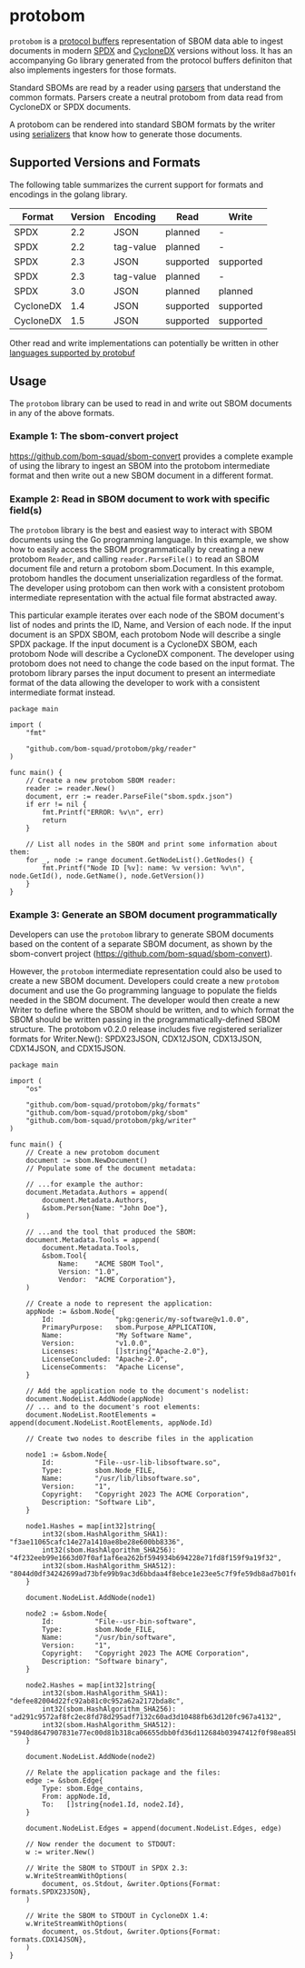# protobom

`protobom` is a [protocol buffers](https://protobuf.dev/getting-started/)
representation of SBOM data able to ingest documents in modern
[SPDX](https://spdx.dev/) and [CycloneDX](https://cyclonedx.org/) versions
without loss. It has an accompanying Go library generated from the protocol
buffers definiton that also implements ingesters for those formats.

Standard SBOMs are read by a reader using [parsers](docs/parsers.md) that
understand the common formats. Parsers create a neutral protobom from data
read from CycloneDX or SPDX documents.

A protobom can be rendered into standard SBOM formats by the writer using
[serializers](docs/serializers.md) that know how to generate those documents.

## Supported Versions and Formats

The following table summarizes the current support for formats and encodings in
the golang library.

| Format | Version | Encoding | Read | Write |
| --- | --- | --- | --- | --- |
| SPDX | 2.2 | JSON | planned | - |
| SPDX | 2.2 | tag-value | planned | - |
| SPDX | 2.3 | JSON | supported | supported|
| SPDX | 2.3 | tag-value | planned | - |
| SPDX | 3.0 | JSON | planned | planned |
| CycloneDX | 1.4 | JSON | supported | supported |
| CycloneDX | 1.5 | JSON | supported | supported |

Other read and write implementations can potentially be written in
other [languages supported by protobuf](https://protobuf.dev/getting-started/)

## Usage

The `protobom` library can be used to read in and write out SBOM documents in any of the above formats.  

### Example 1:  The sbom-convert project

https://github.com/bom-squad/sbom-convert provides a complete example of using the library to ingest an SBOM into the protobom intermediate format and then write out a new SBOM document in a different format.

### Example 2:  Read in SBOM document to work with specific field(s)

The `protobom` library is the best and easiest way to interact with SBOM documents using the Go programming language.  In this example, we show how to easily access the SBOM programmatically by creating a new protobom `Reader`, and calling `reader.ParseFile()` to read an SBOM document file and return a protobom sbom.Document.  In this example, protobom handles the document unserialization regardless of the format.  The developer using protobom can then work with a consistent protobom intermediate representation with the actual file format abstracted away.

This particular example iterates over each node of the SBOM document's list of nodes and prints the ID, Name, and Version of each node.  If the input document is an SPDX SBOM, each protobom Node will describe a single SPDX package.  If the input document is a CycloneDX SBOM, each protobom Node will describe a CycloneDX component.  The developer using protobom does not need to change the code based on the input format.  The protobom library parses the input document to present an intermediate format of the data allowing the developer to work with a consistent intermediate format instead.

```golang
package main

import (
	"fmt"

	"github.com/bom-squad/protobom/pkg/reader"
)

func main() {
	// Create a new protobom SBOM reader:
	reader := reader.New()
	document, err := reader.ParseFile("sbom.spdx.json")
	if err != nil {
		fmt.Printf("ERROR: %v\n", err)
		return
	}

	// List all nodes in the SBOM and print some information about them:
	for _, node := range document.GetNodeList().GetNodes() {
		fmt.Printf("Node ID [%v]: name: %v version: %v\n", node.GetId(), node.GetName(), node.GetVersion())
	}
}
```

### Example 3:  Generate an SBOM document programmatically

Developers can use the `protobom` library to generate SBOM documents based on the content of a separate SBOM document, as shown by the sbom-convert project (https://github.com/bom-squad/sbom-convert).

However, the `protobom` intermediate representation could also be used to create a new SBOM document.  Developers could create a new `protobom` document and use the Go programming language to populate the fields needed in the SBOM document.  The developer would then create a new Writer to define where the SBOM should be written, and to which format the SBOM should be written passing in the programmatically-defined SBOM structure.  The protobom v0.2.0 release includes five registered serializer formats for Writer.New(): SPDX23JSON, CDX12JSON, CDX13JSON, CDX14JSON, and CDX15JSON.

```golang
package main

import (
	"os"

	"github.com/bom-squad/protobom/pkg/formats"
	"github.com/bom-squad/protobom/pkg/sbom"
	"github.com/bom-squad/protobom/pkg/writer"
)

func main() {
	// Create a new protobom document
	document := sbom.NewDocument()
	// Populate some of the document metadata:

	// ...for example the author:
	document.Metadata.Authors = append(
		document.Metadata.Authors,
		&sbom.Person{Name: "John Doe"},
	)

	// ...and the tool that produced the SBOM:
	document.Metadata.Tools = append(
		document.Metadata.Tools,
		&sbom.Tool{
			Name:    "ACME SBOM Tool",
			Version: "1.0",
			Vendor:  "ACME Corporation"},
	)

	// Create a node to represent the application:
	appNode := &sbom.Node{
		Id:               "pkg:generic/my-software@v1.0.0",
		PrimaryPurpose:   sbom.Purpose_APPLICATION,
		Name:             "My Software Name",
		Version:          "v1.0.0",
		Licenses:         []string{"Apache-2.0"},
		LicenseConcluded: "Apache-2.0",
		LicenseComments:  "Apache License",
	}

	// Add the application node to the document's nodelist:
	document.NodeList.AddNode(appNode)
	// ... and to the document's root elements:
	document.NodeList.RootElements = append(document.NodeList.RootElements, appNode.Id)

	// Create two nodes to describe files in the application

	node1 := &sbom.Node{
		Id:          "File--usr-lib-libsoftware.so",
		Type:        sbom.Node_FILE,
		Name:        "/usr/lib/libsoftware.so",
		Version:     "1",
		Copyright:   "Copyright 2023 The ACME Corporation",
		Description: "Software Lib",
	}

	node1.Hashes = map[int32]string{
		int32(sbom.HashAlgorithm_SHA1):   "f3ae11065cafc14e27a1410ae8be28e600bb8336",
		int32(sbom.HashAlgorithm_SHA256): "4f232eeb99e1663d07f0af1af6ea262bf594934b694228e71fd8f159f9a19f32",
		int32(sbom.HashAlgorithm_SHA512): "8044d0df34242699ad73bfe99b9ac3d6bbdaa4f8ebce1e23ee5c7f9fe59db8ad7b01fe94e886941793aee802008a35b05a30bc51426db796aa21e5e91b7ed9be",
	}

	document.NodeList.AddNode(node1)

	node2 := &sbom.Node{
		Id:          "File--usr-bin-software",
		Type:        sbom.Node_FILE,
		Name:        "/usr/bin/software",
		Version:     "1",
		Copyright:   "Copyright 2023 The ACME Corporation",
		Description: "Software binary",
	}

	node2.Hashes = map[int32]string{
		int32(sbom.HashAlgorithm_SHA1):   "defee82004d22fc92ab81c0c952a62a2172bda8c",
		int32(sbom.HashAlgorithm_SHA256): "ad291c9572af8fc2ec8fd78d295adf7132c60ad3d10488fb63d120fc967a4132",
		int32(sbom.HashAlgorithm_SHA512): "5940d8647907831e77ec00d81b318ca06655dbb0fd36d112684b03947412f0f98ea85b32548bc0877f3d7ce8f4de9b2c964062df44742b98c8e9bd851faecce9",
	}

	document.NodeList.AddNode(node2)

	// Relate the application package and the files:
	edge := &sbom.Edge{
		Type: sbom.Edge_contains,
		From: appNode.Id,
		To:   []string{node1.Id, node2.Id},
	}

	document.NodeList.Edges = append(document.NodeList.Edges, edge)

	// Now render the document to STDOUT:
	w := writer.New()

	// Write the SBOM to STDOUT in SPDX 2.3:
	w.WriteStreamWithOptions(
		document, os.Stdout, &writer.Options{Format: formats.SPDX23JSON},
	)

	// Write the SBOM to STDOUT in CycloneDX 1.4:
	w.WriteStreamWithOptions(
		document, os.Stdout, &writer.Options{Format: formats.CDX14JSON},
	)
}
```
